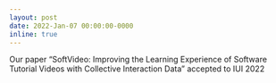 ```yaml
---
layout: post
date: 2022-Jan-07 00:00:00-0000
inline: true
---
```


Our paper “SoftVideo: Improving the Learning Experience of Software Tutorial Videos with Collective Interaction Data” accepted to IUI 2022